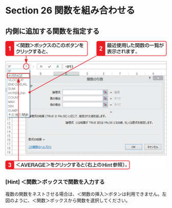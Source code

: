 # Section 26 関数を組み合わせる

## 内側に追加する関数を指定する

![](001.png)

### [Hint] ＜関数＞ボックスで関数を入力する

複数の関数をネストさせる場合は、＜関数の挿入＞ボタンは利用できません。左図のように、＜関数＞ボックスから関数を選択してください。
